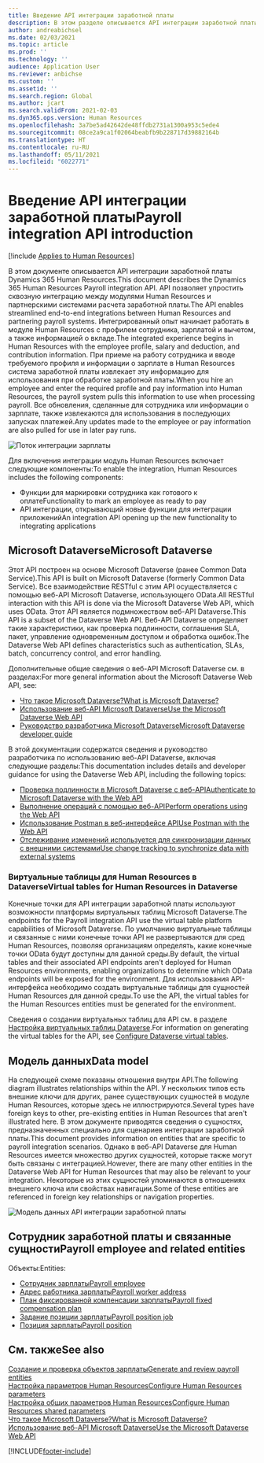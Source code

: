 ```yaml
---
title: Введение API интеграции заработной платы
description: В этом разделе описывается API интеграции заработной платы Dynamics 365 Human Resources.
author: andreabichsel
ms.date: 02/03/2021
ms.topic: article
ms.prod: ''
ms.technology: ''
audience: Application User
ms.reviewer: anbichse
ms.custom: ''
ms.assetid: ''
ms.search.region: Global
ms.author: jcart
ms.search.validFrom: 2021-02-03
ms.dyn365.ops.version: Human Resources
ms.openlocfilehash: 3a7be5ad42642de48ffdb2731a1300a953c5ede4
ms.sourcegitcommit: 08ce2a9ca1f02064beabfb9b228717d39882164b
ms.translationtype: HT
ms.contentlocale: ru-RU
ms.lasthandoff: 05/11/2021
ms.locfileid: "6022771"
---
```

# <a name="payroll-integration-api-introduction"></a><span data-ttu-id="5757a-103">Введение API интеграции заработной платы</span><span class="sxs-lookup"><span data-stu-id="5757a-103">Payroll integration API introduction</span></span>

[!include [Applies to Human Resources](../includes/applies-to-hr.md)]

<span data-ttu-id="5757a-104">В этом документе описывается API интеграции заработной платы Dynamics 365 Human Resources.</span><span class="sxs-lookup"><span data-stu-id="5757a-104">This document describes the Dynamics 365 Human Resources Payroll integration API.</span></span> <span data-ttu-id="5757a-105">API позволяет упростить сквозную интеграцию между модулями Human Resources и партнерскими системами расчета заработной платы.</span><span class="sxs-lookup"><span data-stu-id="5757a-105">The API enables streamlined end-to-end integrations between Human Resources and partnering payroll systems.</span></span> <span data-ttu-id="5757a-106">Интегрированный опыт начинает работать в модуле Human Resources с профилем сотрудника, зарплатой и вычетом, а также информацией о вкладе.</span><span class="sxs-lookup"><span data-stu-id="5757a-106">The integrated experience begins in Human Resources with the employee profile, salary and deduction, and contribution information.</span></span> <span data-ttu-id="5757a-107">При приеме на работу сотрудника и вводе требуемого профиля и информации о зарплате в Human Resources система заработной платы извлекает эту информацию для использования при обработке заработной платы.</span><span class="sxs-lookup"><span data-stu-id="5757a-107">When you hire an employee and enter the required profile and pay information into Human Resources, the payroll system pulls this information to use when processing payroll.</span></span> <span data-ttu-id="5757a-108">Все обновления, сделанные для сотрудника или информации о зарплате, также извлекаются для использования в последующих запусках платежей.</span><span class="sxs-lookup"><span data-stu-id="5757a-108">Any updates made to the employee or pay information are also pulled for use in later pay runs.</span></span>

![Поток интеграции зарплаты](media/hr-admin-integration-payroll-api-introduction-flow.png)

<span data-ttu-id="5757a-110">Для включения интеграции модуль Human Resources включает следующие компоненты:</span><span class="sxs-lookup"><span data-stu-id="5757a-110">To enable the integration, Human Resources includes the following components:</span></span>

- <span data-ttu-id="5757a-111">Функции для маркировки сотрудника как готового к оплате</span><span class="sxs-lookup"><span data-stu-id="5757a-111">Functionality to mark an employee as ready to pay</span></span>
- <span data-ttu-id="5757a-112">API интеграции, открывающий новые функции для интеграции приложений</span><span class="sxs-lookup"><span data-stu-id="5757a-112">An integration API opening up the new functionality to integrating applications</span></span>

## <a name="microsoft-dataverse"></a><span data-ttu-id="5757a-113">Microsoft Dataverse</span><span class="sxs-lookup"><span data-stu-id="5757a-113">Microsoft Dataverse</span></span>

<span data-ttu-id="5757a-114">Этот API построен на основе Microsoft Dataverse (ранее Common Data Service).</span><span class="sxs-lookup"><span data-stu-id="5757a-114">This API is built on Microsoft Dataverse (formerly Common Data Service).</span></span> <span data-ttu-id="5757a-115">Все взаимодействие RESTful с этим API осуществляется с помощью веб-API Microsoft Dataverse, использующего OData.</span><span class="sxs-lookup"><span data-stu-id="5757a-115">All RESTful interaction with this API is done via the Microsoft Dataverse Web API, which uses OData.</span></span> <span data-ttu-id="5757a-116">Этот API является подмножеством веб-API Dataverse.</span><span class="sxs-lookup"><span data-stu-id="5757a-116">This API is a subset of the Dataverse Web API.</span></span> <span data-ttu-id="5757a-117">Веб-API Dataverse определяет такие характеристики, как проверка подлинности, соглашения SLA, пакет, управление одновременным доступом и обработка ошибок.</span><span class="sxs-lookup"><span data-stu-id="5757a-117">The Dataverse Web API defines characteristics such as authentication, SLAs, batch, concurrency control, and error handling.</span></span>

<span data-ttu-id="5757a-118">Дополнительные общие сведения о веб-API Microsoft Dataverse см. в разделах:</span><span class="sxs-lookup"><span data-stu-id="5757a-118">For more general information about the Microsoft Dataverse Web API, see:</span></span>

- [<span data-ttu-id="5757a-119">Что такое Microsoft Dataverse?</span><span class="sxs-lookup"><span data-stu-id="5757a-119">What is Microsoft Dataverse?</span></span>](/powerapps/maker/data-platform/data-platform-intro)
- [<span data-ttu-id="5757a-120">Использование веб-API Microsoft Dataverse</span><span class="sxs-lookup"><span data-stu-id="5757a-120">Use the Microsoft Dataverse Web API</span></span>](/powerapps/developer/data-platform/webapi/overview)
- [<span data-ttu-id="5757a-121">Руководство разработчика Microsoft Dataverse</span><span class="sxs-lookup"><span data-stu-id="5757a-121">Microsoft Dataverse developer guide</span></span>](/powerapps/developer/data-platform)

<span data-ttu-id="5757a-122">В этой документации содержатся сведения и руководство разработчика по использованию веб-API Dataverse, включая следующие разделы:</span><span class="sxs-lookup"><span data-stu-id="5757a-122">This documentation includes details and developer guidance for using the Dataverse Web API, including the following topics:</span></span>

- [<span data-ttu-id="5757a-123">Проверка подлинности в Microsoft Dataverse с веб-API</span><span class="sxs-lookup"><span data-stu-id="5757a-123">Authenticate to Microsoft Dataverse with the Web API</span></span>](/powerapps/developer/data-platform/webapi/authenticate-web-api)
- [<span data-ttu-id="5757a-124">Выполнение операций с помощью веб-API</span><span class="sxs-lookup"><span data-stu-id="5757a-124">Perform operations using the Web API</span></span>](/powerapps/developer/data-platform/webapi/perform-operations-web-api)
- [<span data-ttu-id="5757a-125">Использование Postman в веб-интерфейсе API</span><span class="sxs-lookup"><span data-stu-id="5757a-125">Use Postman with the Web API</span></span>](/powerapps/developer/data-platform/webapi/use-postman-web-api)
- [<span data-ttu-id="5757a-126">Отслеживание изменений используется для синхронизации данных с внешними системами</span><span class="sxs-lookup"><span data-stu-id="5757a-126">Use change tracking to synchronize data with external systems</span></span>](/powerapps/developer/data-platform/use-change-tracking-synchronize-data-external-systems)

### <a name="virtual-tables-for-human-resources-in-dataverse"></a><span data-ttu-id="5757a-127">Виртуальные таблицы для Human Resources в Dataverse</span><span class="sxs-lookup"><span data-stu-id="5757a-127">Virtual tables for Human Resources in Dataverse</span></span>

<span data-ttu-id="5757a-128">Конечные точки для API интеграции заработной платы используют возможности платформы виртуальных таблиц Microsoft Dataverse.</span><span class="sxs-lookup"><span data-stu-id="5757a-128">The endpoints for the Payroll integration API use the virtual table platform capabilities of Microsoft Dataverse.</span></span> <span data-ttu-id="5757a-129">По умолчанию виртуальные таблицы и связанные с ними конечные точки API не развертываются для сред Human Resources, позволяя организациям определять, какие конечные точки OData будут доступны для данной среды.</span><span class="sxs-lookup"><span data-stu-id="5757a-129">By default, the virtual tables and their associated API endpoints aren't deployed for Human Resources environments, enabling organizations to determine which OData endpoints will be exposed for the environment.</span></span> <span data-ttu-id="5757a-130">Для использования API-интерфейса необходимо создать виртуальные таблицы для сущностей Human Resources для данной среды.</span><span class="sxs-lookup"><span data-stu-id="5757a-130">To use the API, the virtual tables for the Human Resources entities must be generated for the environment.</span></span>

<span data-ttu-id="5757a-131">Сведения о создании виртуальных таблиц для API см. в разделе [Настройка виртуальных таблиц Dataverse](./hr-admin-integration-common-data-service-virtual-entities.md).</span><span class="sxs-lookup"><span data-stu-id="5757a-131">For information on generating the virtual tables for the API, see [Configure Dataverse virtual tables](./hr-admin-integration-common-data-service-virtual-entities.md).</span></span>

## <a name="data-model"></a><span data-ttu-id="5757a-132">Модель данных</span><span class="sxs-lookup"><span data-stu-id="5757a-132">Data model</span></span>

<span data-ttu-id="5757a-133">На следующей схеме показаны отношения внутри API.</span><span class="sxs-lookup"><span data-stu-id="5757a-133">The following diagram illustrates relationships within the API.</span></span> <span data-ttu-id="5757a-134">У нескольких типов есть внешние ключи для других, ранее существующих сущностей в модуле Human Resources, которые здесь не иллюстрируются.</span><span class="sxs-lookup"><span data-stu-id="5757a-134">Several types have foreign keys to other, pre-existing entities in Human Resources that aren't illustrated here.</span></span> <span data-ttu-id="5757a-135">В этом документе приводятся сведения о сущностях, предназначенных специально для сценариев интеграции заработной платы.</span><span class="sxs-lookup"><span data-stu-id="5757a-135">This document provides information on entities that are specific to payroll integration scenarios.</span></span> <span data-ttu-id="5757a-136">Однако в веб-API Dataverse для Human Resources имеется множество других сущностей, которые также могут быть связаны с интеграцией.</span><span class="sxs-lookup"><span data-stu-id="5757a-136">However, there are many other entities in the Dataverse Web API for Human Resources that may also be relevant to your integration.</span></span> <span data-ttu-id="5757a-137">Некоторые из этих сущностей упоминаются в отношениях внешнего ключа или свойствах навигации.</span><span class="sxs-lookup"><span data-stu-id="5757a-137">Some of these entities are referenced in foreign key relationships or navigation properties.</span></span>

![Модель данных API интеграции заработной платы](media/hr-admin-payroll-api-data-model.png)

## <a name="payroll-employee-and-related-entities"></a><span data-ttu-id="5757a-139">Сотрудник заработной платы и связанные сущности</span><span class="sxs-lookup"><span data-stu-id="5757a-139">Payroll employee and related entities</span></span>

<span data-ttu-id="5757a-140">Объекты:</span><span class="sxs-lookup"><span data-stu-id="5757a-140">Entities:</span></span>

- [<span data-ttu-id="5757a-141">Сотрудник зарплаты</span><span class="sxs-lookup"><span data-stu-id="5757a-141">Payroll employee</span></span>](hr-admin-integration-payroll-api-payroll-employee.md)
- [<span data-ttu-id="5757a-142">Адрес работника зарплаты</span><span class="sxs-lookup"><span data-stu-id="5757a-142">Payroll worker address</span></span>](hr-admin-integration-payroll-api-payroll-worker-address.md)
- [<span data-ttu-id="5757a-143">План фиксированной компенсации зарплаты</span><span class="sxs-lookup"><span data-stu-id="5757a-143">Payroll fixed compensation plan</span></span>](hr-admin-integration-ats-api-recruiting-request-education.md)
- [<span data-ttu-id="5757a-144">Задание позиции зарплаты</span><span class="sxs-lookup"><span data-stu-id="5757a-144">Payroll position job</span></span>](hr-admin-integration-payroll-api-payroll-position-job.md)
- [<span data-ttu-id="5757a-145">Позиция зарплаты</span><span class="sxs-lookup"><span data-stu-id="5757a-145">Payroll position</span></span>](hr-admin-integration-payroll-api-payroll-position.md)

## <a name="see-also"></a><span data-ttu-id="5757a-146">См. также</span><span class="sxs-lookup"><span data-stu-id="5757a-146">See also</span></span>

[<span data-ttu-id="5757a-147">Создание и проверка объектов зарплаты</span><span class="sxs-lookup"><span data-stu-id="5757a-147">Generate and review payroll entities</span></span>](hr-admin-integration-payroll-api-generate-review-entities.md)<br>
[<span data-ttu-id="5757a-148">Настройка параметров Human Resources</span><span class="sxs-lookup"><span data-stu-id="5757a-148">Configure Human Resources parameters</span></span>](hr-setup-parameters.md)<br>
[<span data-ttu-id="5757a-149">Настройка общих параметров Human Resources</span><span class="sxs-lookup"><span data-stu-id="5757a-149">Configure Human Resources shared parameters</span></span>](hr-setup-shared-parameters.md)<br>
[<span data-ttu-id="5757a-150">Что такое Microsoft Dataverse?</span><span class="sxs-lookup"><span data-stu-id="5757a-150">What is Microsoft Dataverse?</span></span>](/powerapps/maker/data-platform/data-platform-intro)<br>
[<span data-ttu-id="5757a-151">Использование веб-API Microsoft Dataverse</span><span class="sxs-lookup"><span data-stu-id="5757a-151">Use the Microsoft Dataverse Web API</span></span>](/powerapps/developer/data-platform/webapi/overview)<br>

[!INCLUDE[footer-include](../includes/footer-banner.md)]